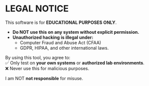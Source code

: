 # LEGAL NOTICE

This software is for **EDUCATIONAL PURPOSES ONLY**.  
- **Do NOT use this on any system without explicit permission.**  
- **Unauthorized hacking is illegal under:**  
  - Computer Fraud and Abuse Act (CFAA)  
  - GDPR, HIPAA, and other international laws.  

By using this tool, you agree to:  
✅ Only test on **your own systems** or **authorized lab environments**.  
❌ Never use this for malicious purposes.  

I am NOT **not responsible** for misuse.